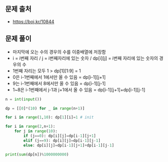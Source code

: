## 문제 출처

- https://boj.kr/10844

## 문제 풀이

- 마지막에 오는 수의 경우의 수를 이중배열에 저장함
- i = i번째 자리 / j = i번째자리에 있는 숫자 / dp[i][j] = i번째 자리에 있는 숫자의 경우의 수
- 1번째 자리는 모두 1 > dp[1][1:9] = 1
- 0은 i-1번째에서 1에서만 올 수 있음 = dp[i-1][j+1]
- 9는 i-1번째에서 8에서만 올 수 있음 = dp[i-1][j-1]
- 1~8은 i-1번째에서 j-1과 j+1에서 올 수 있음 = dp[i-1][j+1]+dp[i-1][j-1]

```python
n = int(input())

dp = [[0]*(10) for _ in range(n+1)]

for i in range(1,10): dp[1][i]=1 # init

for i in range(2,n+1):
    for j in range(10):
        if (j==0): dp[i][j]=dp[i-1][j+1]
        elif (j==9): dp[i][j]=dp[i-1][j-1]
        else: dp[i][j]=dp[i-1][j+1]+dp[i-1][j-1]

print(sum(dp[n])%1000000000)
```
